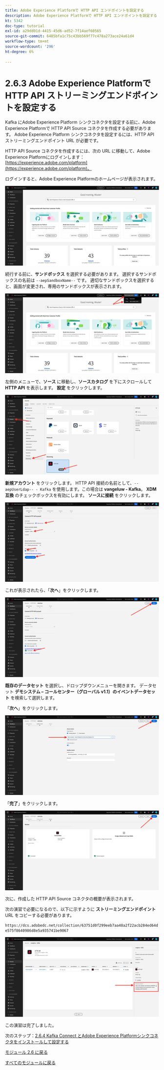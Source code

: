 ```yaml
---
title: Adobe Experience Platformで HTTP API エンドポイントを設定する
description: Adobe Experience Platformで HTTP API エンドポイントを設定する
kt: 5342
doc-type: tutorial
exl-id: a29dd01d-4415-45d6-ad52-7f14aef60565
source-git-commit: 6485bfa1c75c43bb569f77c478a273ace24a61d4
workflow-type: tm+mt
source-wordcount: '296'
ht-degree: 6%

---
```


# 2.6.3 Adobe Experience Platformで HTTP API ストリーミングエンドポイントを設定する

Kafka にAdobe Experience Platform シンクコネクタを設定する前に、Adobe Experience Platformで HTTP API Source コネクタを作成する必要があります。 Adobe Experience Platform シンクコネクタを設定するには、HTTP API ストリーミングエンドポイント URL が必要です。

HTTP API Source コネクタを作成するには、次の URL に移動して、Adobe Experience Platformにログインします：[https://experience.adobe.com/platform](https://experience.adobe.com/platform)。

ログインすると、Adobe Experience Platformのホームページが表示されます。

![データ取得](./../../../modules/datacollection/module1.2/images/home.png)

続行する前に、**サンドボックス** を選択する必要があります。 選択するサンドボックスの名前は ``--aepSandboxName--`` です。 適切なサンドボックスを選択すると、画面が変更され、専用のサンドボックスが表示されます。

![データ取得](./../../../modules/datacollection/module1.2/images/sb1.png)

左側のメニューで、**ソース** に移動し、**ソースカタログ** を下にスクロールして **HTTP API** を表示します。 **設定** をクリックします。

![データ取得](./images/kaep1.png)

**新規アカウント** をクリックします。 HTTP API 接続の名前として、`--aepUserLdap-- - Kafka` を使用します。この場合は **vangeluw - Kafka**。 **XDM 互換** のチェックボックスを有効にします。 **ソースに接続** をクリックします。

![データ取得](./images/kaep2.png)

これが表示されたら、「**次へ**」をクリックします。

![データ取得](./images/kaep3.png)

**既存のデータセット** を選択し、ドロップダウンメニューを開きます。 データセット **デモシステム – コールセンター（グローバル v1.1）のイベントデータセット** を検索して選択します。

「**次へ**」をクリックします。

![データ取得](./images/kaep4.png)

「**完了**」をクリックします。

![データ取得](./images/kaep8.png)

次に、作成した HTTP API Source コネクタの概要が表示されます。

次の演習で必要になるので、以下に示すように **ストリーミングエンドポイント** URL をコピーする必要があります。

`https://dcs.adobedc.net/collection/63751d0f299eeb7aa48a2f22acb284ed64de575f8640986d8e5a935741be9067`

![データ取得](./images/kaep9.png)

この演習は完了しました。

次のステップ：[2.6.4 Kafka Connect とAdobe Experience Platformシンクコネクタをインストールして設定する ](./ex4.md)

[モジュール 2.6 に戻る](./aep-apache-kafka.md)

[すべてのモジュールに戻る](../../../overview.md)
